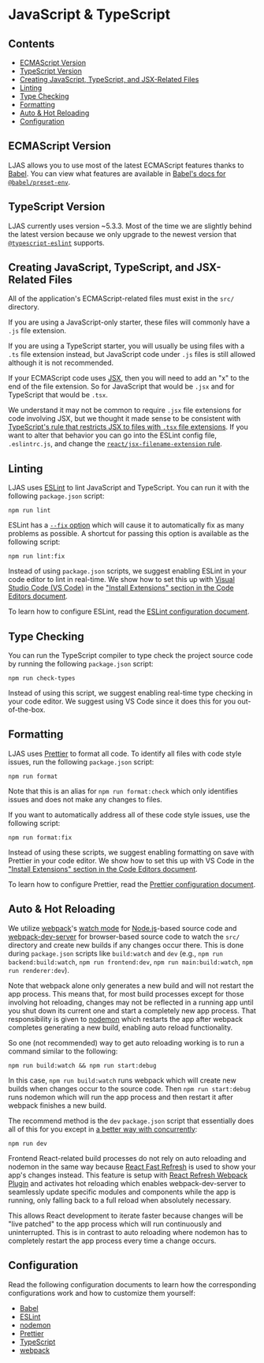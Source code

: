 # JavaScript & TypeScript

## Contents

-   [ECMAScript Version](#ecmascript-version)
-   [TypeScript Version](#typescript-version)
-   [Creating JavaScript, TypeScript, and JSX-Related Files](#creating-javascript-typescript-and-jsx-related-files)
-   [Linting](#linting)
-   [Type Checking](#type-checking)
-   [Formatting](#formatting)
-   [Auto & Hot Reloading](#auto--hot-reloading)
-   [Configuration](#configuration)

## ECMAScript Version

LJAS allows you to use most of the latest ECMAScript features thanks to [Babel](https://babeljs.io/docs). You can view what features are available in [Babel's docs for `@babel/preset-env`](https://babeljs.io/docs/babel-preset-env).

## TypeScript Version

LJAS currently uses version ~5.3.3. Most of the time we are slightly behind the latest version because we only upgrade to the newest version that [`@typescript-eslint`](https://typescript-eslint.io) supports.

## Creating JavaScript, TypeScript, and JSX-Related Files

All of the application's ECMAScript-related files must exist in the `src/` directory.

If you are using a JavaScript-only starter, these files will commonly have a `.js` file extension.

If you are using a TypeScript starter, you will usually be using files with a `.ts` file extension instead, but JavaScript code under `.js` files is still allowed although it is not recommended.

If your ECMAScript code uses [JSX](https://react.dev/learn/writing-markup-with-jsx), then you will need to add an "x" to the end of the file extension. So for JavaScript that would be `.jsx` and for TypeScript that would be `.tsx`.

We understand it may not be common to require `.jsx` file extensions for code involving JSX, but we thought it made sense to be consistent with [TypeScript's rule that restricts JSX to files with `.tsx` file extensions](https://typescriptlang.org/docs/handbook/jsx.html). If you want to alter that behavior you can go into the ESLint config file, `.eslintrc.js`, and change the [`react/jsx-filename-extension` rule](https://github.com/jsx-eslint/eslint-plugin-react/blob/master/docs/rules/jsx-filename-extension.md).

## Linting

LJAS uses [ESLint](https://eslint.org) to lint JavaScript and TypeScript. You can run it with the following `package.json` script:

```console
npm run lint
```

ESLint has a [`--fix` option](https://eslint.org/docs/latest/use/command-line-interface#--fix) which will cause it to automatically fix as many problems as possible. A shortcut for passing this option is available as the following script:

```console
npm run lint:fix
```

Instead of using `package.json` scripts, we suggest enabling ESLint in your code editor to lint in real-time. We show how to set this up with [Visual Studio Code (VS Code)](https://code.visualstudio.com) in the ["Install Extensions" section in the Code Editors document](../setup/code-editors.md#install-extensions).

To learn how to configure ESLint, read the [ESLint configuration document](../configuration/eslint.md).

## Type Checking

You can run the TypeScript compiler to type check the project source code by running the following `package.json` script:

```console
npm run check-types
```

Instead of using this script, we suggest enabling real-time type checking in your code editor. We suggest using VS Code since it does this for you out-of-the-box.

## Formatting

LJAS uses [Prettier](https://prettier.io) to format all code. To identify all files with code style issues, run the following `package.json` script:

```console
npm run format
```

Note that this is an alias for `npm run format:check` which only identifies issues and does not make any changes to files.

If you want to automatically address all of these code style issues, use the following script:

```console
npm run format:fix
```

Instead of using these scripts, we suggest enabling formatting on save with Prettier in your code editor. We show how to set this up with VS Code in the ["Install Extensions" section in the Code Editors document](../setup/code-editors.md#install-extensions).

To learn how to configure Prettier, read the [Prettier configuration document](../configuration/prettier.md).

## Auto & Hot Reloading

We utilize [webpack](https://webpack.js.org)'s [watch mode](https://webpack.js.org/configuration/watch) for [Node.js](https://nodejs.org)-based source code and [webpack-dev-server](https://webpack.js.org/configuration/dev-server) for browser-based source code to watch the `src/` directory and create new builds if any changes occur there. This is done during `package.json` scripts like `build:watch` and `dev` (e.g., `npm run backend:build:watch`, `npm run frontend:dev`, `npm run main:build:watch`, `npm run renderer:dev`).

Note that webpack alone only generates a new build and will not restart the app process. This means that, for most build processes except for those involving hot reloading, changes may not be reflected in a running app until you shut down its current one and start a completely new app process. That responsibility is given to [nodemon](https://nodemon.io) which restarts the app after webpack completes generating a new build, enabling auto reload functionality.

So one (not recommended) way to get auto reloading working is to run a command similar to the following:

```
npm run build:watch && npm run start:debug
```

In this case, `npm run build:watch` runs webpack which will create new builds when changes occur to the source code. Then `npm run start:debug` runs nodemon which will run the app process and then restart it after webpack finishes a new build.

The recommend method is the `dev` `package.json` script that essentially does all of this for you except in [a better way with concurrently](https://github.com/open-cli-tools/concurrently):

```
npm run dev
```

Frontend React-related build processes do not rely on auto reloading and nodemon in the same way because [React Fast Refresh](https://reactnative.dev/docs/fast-refresh) is used to show your app's changes instead. This feature is setup with [React Refresh Webpack Plugin](https://github.com/pmmmwh/react-refresh-webpack-plugin) and activates hot reloading which enables webpack-dev-server to seamlessly update specific modules and components while the app is running, only falling back to a full reload when absolutely necessary.

This allows React development to iterate faster because changes will be "live patched" to the app process which will run continuously and uninterrupted. This is in contrast to auto reloading where nodemon has to completely restart the app process every time a change occurs.

## Configuration

Read the following configuration documents to learn how the corresponding configurations work and how to customize them yourself:

-   [Babel](../configuration/babel.md)
-   [ESLint](../configuration/eslint.md)
-   [nodemon](../configuration/nodemon.md)
-   [Prettier](../configuration/prettier.md)
-   [TypeScript](../configuration/typescript.md)
-   [webpack](../configuration/webpack.md)

